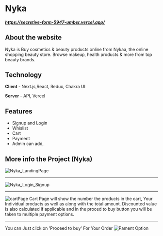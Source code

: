 

# Nyka

#####  https://secretive-form-5947-umber.vercel.app/

## About the website

Nyka is Buy cosmetics & beauty products online from Nykaa, the online shopping beauty store. Browse makeup, health products & more from top beauty brands.
## Technology
**Client** - Next.js,React, Redux, Chakra UI

**Server** - API, Vercel


## Features
- Signup and Login
- Whislist
- Cart 
- Payment
- Admin can add,
## More info the Project (Nyka)
![Nyka_LandingPage](https://www.legalraasta.com/blog/wp-content/uploads/2019/04/nykaa-e1555654063220-800x386.jpg)
***********************************************************************************************************************************************************************
![Nyka_Login_Signup](./image/login-nyka.png)
***********************************************************************************************************************************************************************
![cartPage](./image/cart-nyka.png)
Cart Page will show the number the products in the cart, Your Individual products as well as along with the total amount. Discounted value is also calculated if applicable and in the proced to buy button you will be taken to multiple payment options.
***********************************************************************************************************************************************************************
You can Just click on 'Proceed to buy' For Your Order
![Pament Option](./image/payment-nyka.png)

